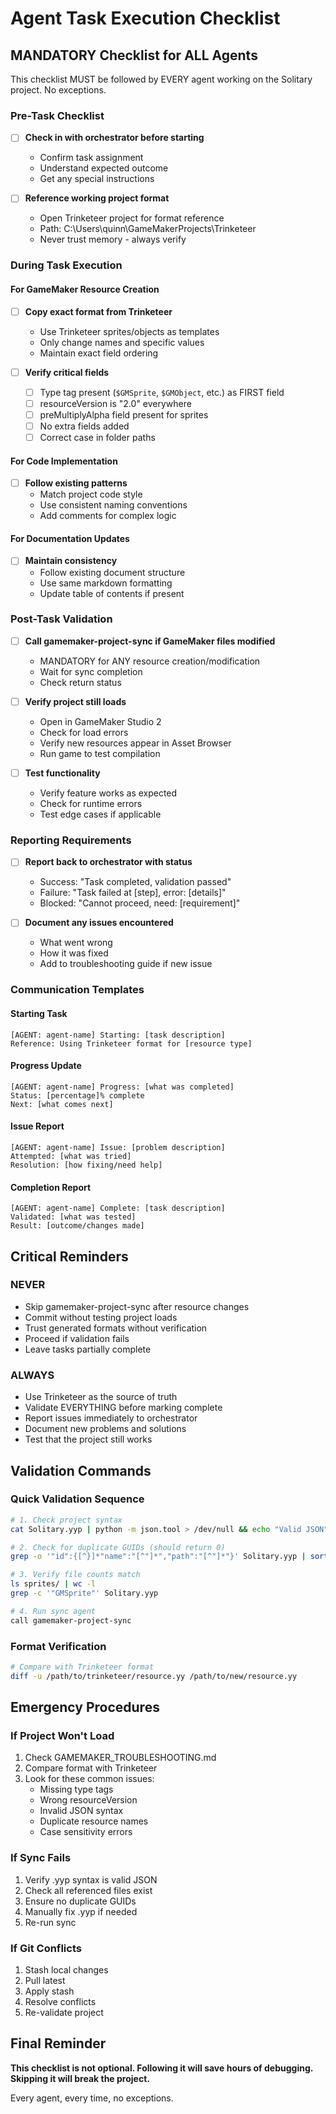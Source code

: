 # Agent Task Execution Checklist

## MANDATORY Checklist for ALL Agents

This checklist MUST be followed by EVERY agent working on the Solitary project. No exceptions.

### Pre-Task Checklist
- [ ] **Check in with orchestrator before starting**
  - Confirm task assignment
  - Understand expected outcome
  - Get any special instructions

- [ ] **Reference working project format**
  - Open Trinketeer project for format reference
  - Path: C:\Users\quinn\GameMakerProjects\Trinketeer
  - Never trust memory - always verify

### During Task Execution

#### For GameMaker Resource Creation
- [ ] **Copy exact format from Trinketeer**
  - Use Trinketeer sprites/objects as templates
  - Only change names and specific values
  - Maintain exact field ordering

- [ ] **Verify critical fields**
  - [ ] Type tag present (`$GMSprite`, `$GMObject`, etc.) as FIRST field
  - [ ] resourceVersion is "2.0" everywhere
  - [ ] preMultiplyAlpha field present for sprites
  - [ ] No extra fields added
  - [ ] Correct case in folder paths

#### For Code Implementation
- [ ] **Follow existing patterns**
  - Match project code style
  - Use consistent naming conventions
  - Add comments for complex logic

#### For Documentation Updates
- [ ] **Maintain consistency**
  - Follow existing document structure
  - Use same markdown formatting
  - Update table of contents if present

### Post-Task Validation

- [ ] **Call gamemaker-project-sync if GameMaker files modified**
  - MANDATORY for ANY resource creation/modification
  - Wait for sync completion
  - Check return status

- [ ] **Verify project still loads**
  - Open in GameMaker Studio 2
  - Check for load errors
  - Verify new resources appear in Asset Browser
  - Run game to test compilation

- [ ] **Test functionality**
  - Verify feature works as expected
  - Check for runtime errors
  - Test edge cases if applicable

### Reporting Requirements

- [ ] **Report back to orchestrator with status**
  - Success: "Task completed, validation passed"
  - Failure: "Task failed at [step], error: [details]"
  - Blocked: "Cannot proceed, need: [requirement]"

- [ ] **Document any issues encountered**
  - What went wrong
  - How it was fixed
  - Add to troubleshooting guide if new issue

### Communication Templates

#### Starting Task
```
[AGENT: agent-name] Starting: [task description]
Reference: Using Trinketeer format for [resource type]
```

#### Progress Update
```
[AGENT: agent-name] Progress: [what was completed]
Status: [percentage]% complete
Next: [what comes next]
```

#### Issue Report
```
[AGENT: agent-name] Issue: [problem description]
Attempted: [what was tried]
Resolution: [how fixing/need help]
```

#### Completion Report
```
[AGENT: agent-name] Complete: [task description]
Validated: [what was tested]
Result: [outcome/changes made]
```

## Critical Reminders

### NEVER
- Skip gamemaker-project-sync after resource changes
- Commit without testing project loads
- Trust generated formats without verification
- Proceed if validation fails
- Leave tasks partially complete

### ALWAYS
- Use Trinketeer as the source of truth
- Validate EVERYTHING before marking complete
- Report issues immediately to orchestrator
- Document new problems and solutions
- Test that the project still works

## Validation Commands

### Quick Validation Sequence
```bash
# 1. Check project syntax
cat Solitary.yyp | python -m json.tool > /dev/null && echo "Valid JSON"

# 2. Check for duplicate GUIDs (should return 0)
grep -o '"id":{[^}]*"name":"[^"]*","path":"[^"]*"}' Solitary.yyp | sort | uniq -d | wc -l

# 3. Verify file counts match
ls sprites/ | wc -l
grep -c '"GMSprite"' Solitary.yyp

# 4. Run sync agent
call gamemaker-project-sync
```

### Format Verification
```bash
# Compare with Trinketeer format
diff -u /path/to/trinketeer/resource.yy /path/to/new/resource.yy
```

## Emergency Procedures

### If Project Won't Load
1. Check GAMEMAKER_TROUBLESHOOTING.md
2. Compare format with Trinketeer
3. Look for these common issues:
   - Missing type tags
   - Wrong resourceVersion
   - Invalid JSON syntax
   - Duplicate resource names
   - Case sensitivity errors

### If Sync Fails
1. Verify .yyp syntax is valid JSON
2. Check all referenced files exist
3. Ensure no duplicate GUIDs
4. Manually fix .yyp if needed
5. Re-run sync

### If Git Conflicts
1. Stash local changes
2. Pull latest
3. Apply stash
4. Resolve conflicts
5. Re-validate project

## Final Reminder

**This checklist is not optional. Following it will save hours of debugging. Skipping it will break the project.**

Every agent, every time, no exceptions.